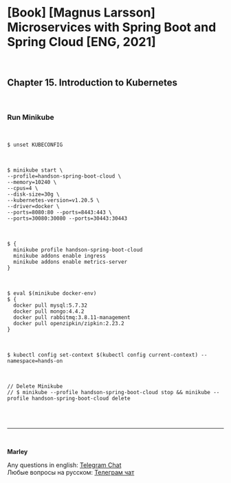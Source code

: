 # [Book] [Magnus Larsson] Microservices with Spring Boot and Spring Cloud [ENG, 2021]

<br/>

## Chapter 15. Introduction to Kubernetes

<br/>

### Run Minikube

<br/>

```
$ unset KUBECONFIG
```

<br/>

```
$ minikube start \
--profile=handson-spring-boot-cloud \
--memory=10240 \
--cpus=4 \
--disk-size=30g \
--kubernetes-version=v1.20.5 \
--driver=docker \
--ports=8080:80 --ports=8443:443 \
--ports=30080:30080 --ports=30443:30443
```

<br/>

```
$ {
  minikube profile handson-spring-boot-cloud
  minikube addons enable ingress
  minikube addons enable metrics-server
}
```

<br/>

```
$ eval $(minikube docker-env)
$ { 
  docker pull mysql:5.7.32
  docker pull mongo:4.4.2
  docker pull rabbitmq:3.8.11-management
  docker pull openzipkin/zipkin:2.23.2
}
```


<br/>

```
$ kubectl config set-context $(kubectl config current-context) --namespace=hands-on
```

<br/>

```
// Delete Minikube
// $ minikube --profile handson-spring-boot-cloud stop && minikube --profile handson-spring-boot-cloud delete
```

<br/><br/>

---

<br/>

**Marley**

Any questions in english: <a href="https://javadev.org/chat/">Telegram Chat</a>  
Любые вопросы на русском: <a href="https://javadev.ru/chat/">Телеграм чат</a>